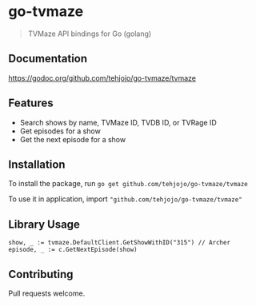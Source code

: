 # go-tvmaze

> TVMaze API bindings for Go (golang)

## Documentation
https://godoc.org/github.com/tehjojo/go-tvmaze/tvmaze

## Features
- Search shows by name, TVMaze ID, TVDB ID, or TVRage ID
- Get episodes for a show
- Get the next episode for a show

## Installation
To install the package, run `go get github.com/tehjojo/go-tvmaze/tvmaze`

To use it in application, import `"github.com/tehjojo/go-tvmaze/tvmaze"`

## Library Usage
```
show, _ := tvmaze.DefaultClient.GetShowWithID("315") // Archer
episode, _ := c.GetNextEpisode(show)
```

## Contributing
Pull requests welcome.
